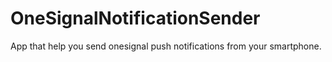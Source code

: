 # OneSignalNotificationSender
App that help you send onesignal push notifications from your smartphone. 
